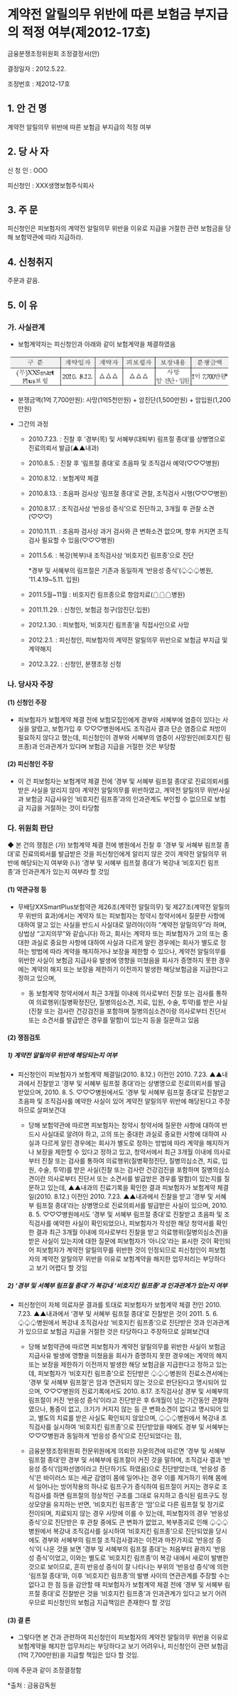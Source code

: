# 계약전 알릴의무 위반에 따른 보험금 부지급의 적정 여부(제2012-17호)


금융분쟁조정위원회 조정결정서(안)

결정일자 : 2012.5.22.

조정번호 : 제2012-17호

## 1. 안 건 명
계약전 알릴의무 위반에 따른 보험금 부지급의 적정 여부

## 2. 당 사 자 

신 청 인  : OOO

피신청인  : XXX생명보험주식회사

## 3. 주    문

피신청인은 피보험자의 계약전 알릴의무 위반을 이유로 지급을 거절한 관련 보험금을 당해 보험약관에 따라 지급하라.

## 4. 신청취지 

주문과 같음.


## 5. 이   유 

### 가. 사실관계
 
* 보험계약자는 피신청인과 아래와 같이 보험계약을 체결하였음

![alt image](https://raw.githubusercontent.com/aijinet/bodoc-claim-contents/master/contents/images/148_1.PNG)

<!--
구 분
계약일자
계약자
피보험자
보장내용
분쟁금액
(무)XXSmart
Plus보험
2010. 8.12.
△△△
△△△ 
사망
암 진단․입원
1억 7,700만원*
-->

* 분쟁금액(1억 7,700만원): 사망(1억5천만원) + 암진단(1,500만원) + 암입원(1,200만원) 


* 그간의 과정

  * 2010.7.23. : 진찰 후 ‘경부(목) 및 서혜부(대퇴부) 림프절 종대’를 상병명으로 진료의뢰서 발급(▲▲내과)
  * 2010.8.5. : 진찰 후 ‘림프절 종대’로 초음파 및 조직검사 예약(♡♡♡병원)
  * 2010.8.12. : 보험계약 체결 
  * 2010.8.13. : 초음파 검사상 ‘림프절 종대’로 관찰, 조직검사 시행(♡♡♡병원)
  * 2010.8.17. : 조직검사상 ‘반응성 증식’으로 진단하고, 3개월 후 관찰 소견(♡♡♡)
  * 2010.11.11. : 초음파 검사상 과거 검사와 큰 변화소견 없으며, 향후 커지면 조직검사 필요할 수 있음(♡♡♡병원)
  * 2011.5.6. : 복강(복부)내 조직검사상 ‘비호지킨 림프종’으로 진단
                 
    *경부 및 서혜부의 림프절은 기존과 동일하게 ‘반응성 증식’(♤♤♤병원, ‘11.4.19~5.11. 입원)
  
  * 2011.5월~11월 : 비호지킨 림프종으로 항암치료(☖☖☖병원)

  * 2011.11.29. : 신청인, 보험금 청구(암진단․입원)

  * 2012.1.30. : 피보험자, ‘비호지킨 림프종’을 직접사인으로 사망

  * 2012.2.1. : 피신청인, 피보험자의 계약전 알릴의무 위반으로 보험금 부지급 및 계약해지
  
  * 2012.3.22. : 신청인, 분쟁조정 신청

### 나. 당사자 주장 

#### (1) 신청인 주장 

* 피보험자가 보험계약 체결 전에 보험모집인에게 경부와 서혜부에 염증이 있다는 사실을 알렸고, 보험가입 후 ♡♡♡병원에서도 조직검사 결과 단순 염증으로 처방이 필요하지 않다고 했는데, 피신청인이 경부와 서혜부의 염증이 사망원인(비호지킨 림프종)과 인과관계가 있다며 보험금 지급을 거절한 것은 부당함

#### (2) 피신청인 주장

* 이 건 피보험자는 보험계약 체결 전에 ‘경부 및 서혜부 림프절 종대’로 진료의뢰서를 받은 사실을 알리지 않아 계약전 알릴의무를 위반하였고, 계약전 알릴의무 위반사실과 보험금 지급사유인 ‘비호지킨 림프종’과의 인과관계도 부인할 수 없으므로 보험금 지급을 거절하는 것이 타당함

### 다. 위원회 판단

◆ 본 건의 쟁점은 (가) 보험계약 체결 전에 병원에서 진찰 후 ‘경부 및 서혜부 림프절 종대’로 진료의뢰서를 발급받은 것을 피신청인에게 알리지 않은 것이 계약전 알릴의무 위반에 해당되는지 여부와 (나) ‘경부 및 서혜부 림프절 종대’가 복강내 ‘비호지킨 림프종’과 인과관계가 있는지 여부라 할 것임

#### (1) 약관규정 등  

* 무배당XXSmartPlus보험약관 제26조(계약전 알릴의무) 및 제27조(계약전 알릴의무 위반의 효과)에서는 계약자 또는 피보험자는 청약시 청약서에서 질문한 사항에 대하여 알고 있는 사실을 반드시 사실대로 알려야(이하 “계약전 알릴의무”라 하며, 상법상 “고지의무”와 같습니다) 하고, 회사는 계약자 또는 피보험자가 고의 또는 중대한 과실로 중요한 사항에 대하여 사실과 다르게 알린 경우에는 회사가 별도로 정하는 방법에 따라 계약을 해지하거나 보장을 제한할 수 있으나, 계약전 알릴의무를 위반한 사실이 보험금 지급사유 발생에 영향을 미쳤음을 회사가 증명하지 못한 경우에는 계약의 해지 또는 보장을 제한하기 이전까지 발생한 해당보험금을 지급한다고 정하고 있으며,

  * 동 보험계약 청약서에서 최근 3개월 이내에 의사로부터 진찰 또는 검사를 통하여 의료행위(질병확정진단, 질병의심소견, 치료, 입원, 수술, 투약)를 받은 사실(진찰 또는 검사란 건강검진을 포함하며 질병의심소견이랑 의사로부터 진단서 또는 소견서를 발급받은 경우를 말함)이 있는지 등을 질문하고 있음

#### (2) 쟁점검토  

##### 1) 계약전 알릴의무 위반에 해당되는지 여부

* 피신청인이 피보험자가 보험계약 체결일(2010. 8.12.) 이전인 2010. 7.23. ▲▲내과에서 진찰받고 ‘경부 및 서혜부 림프절 종대’라는 상병명으로 진료의뢰서를 발급받았으며, 2010. 8. 5. ♡♡♡병원에서도 ‘경부 및 서혜부 림프절 종대’로 진찰받고 초음파 및 조직검사를 예약한 사실이 있어 계약전 알릴의무 위반에 해당된다고 주장하므로 살펴보건대

  * 당해 보험약관에 따르면 피보험자는 청약시 청약서에 질문한 사항에 대하여 반드시 사실대로 알려야 하고, 고의 또는 중대한 과실로 중요한 사항에 대하여 사실과 다르게 알린 경우에는 회사가 별도로 정하는 방법에 따라 계약을 해지하거나 보장을 제한할 수 있다고 정하고 있고, 청약서에서 최근 3개월 이내에 의사로부터 진찰 또는 검사를 통하여 의료행위(질병확정진단, 질병의심소견, 치료, 입원, 수술, 투약)를 받은 사실(진찰 또는 검사란 건강검진을 포함하며 질병의심소견이란 의사로부터 진단서 또는 소견서를 발급받은 경우를 말함)이 있는지를 질문하고 있는데, ▲▲내과의 진료기록을 확인한 결과 피보험자가 보험계약 체결일(2010. 8.12.) 이전인 2010. 7.23. ▲▲내과에서 진찰을 받고 ‘경부 및 서혜부 림프절 종대’라는 상병명으로 진료의뢰서를 발급받은 사실이 있으며, 2010. 8. 5. ♡♡♡병원에서도 ‘경부 및 서혜부 림프절 종대’로 진찰받고 초음파 및 조직검사를 예약한 사실이 확인되었으나, 피보험자가 작성한 해당 청약서를 확인한 결과 최근 3개월 이내에 의사로부터 진찰을 받고 의료행위(질병의심소견)을 받은 사실이 있는지에 대한 질문에 피보험자가 ‘아니오’라는 표시한 것이 확인되어 피보험자가 계약전 알릴의무를 위반한 것이 인정되므로 피신청인이 피보험자의 계약전 알릴의무 위반을 이유로 보험계약을 해지한 업무처리는 부당하다고 보기 어렵다 할 것임



##### 2) ‘경부 및 서혜부 림프절 종대’가 복강내 ‘비호지킨 림프종’과 인과관계가 있는지 여부

* 피신청인이 자체 의료자문 결과를 토대로 피보험자가 보험계약 체결 전인 2010. 7.23. ▲▲내과에서 ‘경부 및 서혜부 림프절 종대’로 진찰받은 것이 2011. 5. 6. ♤♤♤병원에서 복강내 조직검사상 ‘비호지킨 림프종’으로 진단받은 것과 인과관계가 있으므로 보험금 지급을 거절한 것은 타당하다고 주장하므로 살펴보건대

  * 당해 보험약관에 따르면 피보험자가 계약전 알릴의무를 위반한 사실이 보험금 지급사유 발생에 영향을 미쳤음을 회사가 증명하지 못한 경우에는 계약의 해지 또는 보장을 제한하기 이전까지 발생한 해당 보험금을 지급한다고 정하고 있는데, 피보험자가 ‘비호지킨 림프종’으로 진단받은 ♤♤♤병원의 진료소견서에는 ‘경부 및 서혜부 림프절’은 암과 연관되지 않는 것으로 판단된다고 명시되어 있으며, ♡♡♡병원의 진료기록에서도 2010. 8.17. 조직검사상 경부 및 서혜부의 림프절이 커진 ‘반응성 증식’이라고 진단받은 후 6개월이 넘는 기간동안 관찰하였으나, 통증이 없고, 크기가 커지지 않는 등 큰 변화소견이 없다고 명시되어 있고, 별도의 치료를 받은 사실도 확인되지 않았으며, ♤♤♤병원에서 복강내 조직검사를 실시하여 ‘비호지킨 림프종’으로 진단받았을 때에도 경부 및 서혜부는 ♡♡♡병원과 동일하게 ‘반응성 증식’으로 진단되었다는 점,       


  * 금융분쟁조정위원회 전문위원에게 의뢰한 자문의견에 따르면 ‘경부 및 서혜부 림프절 종대’란 경부 및 서혜부에 림프절이 커진 것을 말하며, 조직검사 결과 ‘반응성 증식’(임파선염이라고 진단하기도 하였음)으로 진단받았는데, ‘반응성 증식’은 바이러스 또는 세균 감염이 몸에 일어나는 경우 이를 제거하기 위해 몸에서 일어나는 방어작용의 하나로 림프구가 증식하여 림프절이 커지는 경우로 조직검사를 하면 림프절의 정상적인 구조를 그대로 유지하고 증식된 림프구도 정상모양을 유지하는 반면, ‘비호지킨 림프종’은 ‘암’으로 다른 림프절 및 장기로 전이되며, 치료되지 않는 경우 사망에 이를 수 있는데, 피보험자의 경우 ‘반응성 증식’으로 진단받은 후 관찰 중에도 큰 변화가 없었고, 복부종괴로 인해 ♤♤♤병원에서 복강내 조직검사를 실시하여 ‘비호지킨 림프종’으로 진단되었을 당시에도 경부와 서혜부의 림프절 조직검사결과는 이전과 마찬가지로 ‘반응성 증식’이 나온 것을 보면 ‘경부 및 서혜부의 림프절 종대’는 처음부터 끝까지 ‘반응성 증식’이었고, 이와는 별도로 ‘비호지킨 림프종’이 복강 내에서 새로이 발병한 것으로 보이므로, 흔히 반응성 증식이 잘 나타나는 부위의 ‘반응성 증식’에 의한 ‘림프절 종대’와, 이후 ‘비호지킨 림프종’의 발병 사이의 연관관계를 주장할 수는 없다고 한 점 등을 감안할 때 피보험자가 보험계약 체결 전에 ‘경부 및 서혜부 림프절 종대’로 진찰받은 것을 ‘비호지킨 림프종’과 인과관계가 있다고 보기 어려우므로 피신청인의 보험금 지급책임은 존재한다 할 것임


#### (3) 결 론   

* 그렇다면 본 건과 관련하여 피신청인이 피보험자의 계약전 알릴의무 위반을 이유로 보험계약을 해지한 업무처리는 부당하다고 보기 어려우나, 피신청인이 관련 보험금(1억 7,700만원)을 지급할 책임은 있다 할 것임.

이에 주문과 같이 조정결정함 

*출처 : 금융감독원
